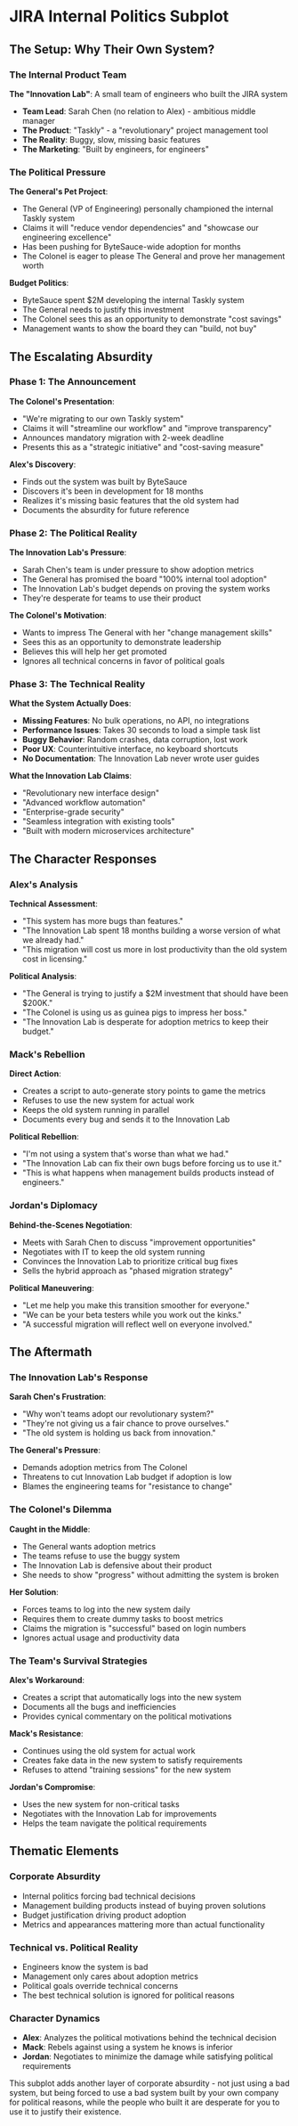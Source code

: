 # JIRA Internal Politics Subplot

## The Setup: Why Their Own System?

### The Internal Product Team
**The "Innovation Lab"**: A small team of engineers who built the JIRA system
- **Team Lead**: Sarah Chen (no relation to Alex) - ambitious middle manager
- **The Product**: "Taskly" - a "revolutionary" project management tool
- **The Reality**: Buggy, slow, missing basic features
- **The Marketing**: "Built by engineers, for engineers"

### The Political Pressure
**The General's Pet Project**: 
- The General (VP of Engineering) personally championed the internal Taskly system
- Claims it will "reduce vendor dependencies" and "showcase our engineering excellence"
- Has been pushing for ByteSauce-wide adoption for months
- The Colonel is eager to please The General and prove her management worth

**Budget Politics**:
- ByteSauce spent $2M developing the internal Taskly system
- The General needs to justify this investment
- The Colonel sees this as an opportunity to demonstrate "cost savings"
- Management wants to show the board they can "build, not buy"

## The Escalating Absurdity

### Phase 1: The Announcement
**The Colonel's Presentation**:
- "We're migrating to our own Taskly system"
- Claims it will "streamline our workflow" and "improve transparency"
- Announces mandatory migration with 2-week deadline
- Presents this as a "strategic initiative" and "cost-saving measure"

**Alex's Discovery**:
- Finds out the system was built by ByteSauce
- Discovers it's been in development for 18 months
- Realizes it's missing basic features that the old system had
- Documents the absurdity for future reference

### Phase 2: The Political Reality
**The Innovation Lab's Pressure**:
- Sarah Chen's team is under pressure to show adoption metrics
- The General has promised the board "100% internal tool adoption"
- The Innovation Lab's budget depends on proving the system works
- They're desperate for teams to use their product

**The Colonel's Motivation**:
- Wants to impress The General with her "change management skills"
- Sees this as an opportunity to demonstrate leadership
- Believes this will help her get promoted
- Ignores all technical concerns in favor of political goals

### Phase 3: The Technical Reality
**What the System Actually Does**:
- **Missing Features**: No bulk operations, no API, no integrations
- **Performance Issues**: Takes 30 seconds to load a simple task list
- **Buggy Behavior**: Random crashes, data corruption, lost work
- **Poor UX**: Counterintuitive interface, no keyboard shortcuts
- **No Documentation**: The Innovation Lab never wrote user guides

**What the Innovation Lab Claims**:
- "Revolutionary new interface design"
- "Advanced workflow automation"
- "Enterprise-grade security"
- "Seamless integration with existing tools"
- "Built with modern microservices architecture"

## The Character Responses

### Alex's Analysis
**Technical Assessment**:
- "This system has more bugs than features."
- "The Innovation Lab spent 18 months building a worse version of what we already had."
- "This migration will cost us more in lost productivity than the old system cost in licensing."

**Political Analysis**:
- "The General is trying to justify a $2M investment that should have been $200K."
- "The Colonel is using us as guinea pigs to impress her boss."
- "The Innovation Lab is desperate for adoption metrics to keep their budget."

### Mack's Rebellion
**Direct Action**:
- Creates a script to auto-generate story points to game the metrics
- Refuses to use the new system for actual work
- Keeps the old system running in parallel
- Documents every bug and sends it to the Innovation Lab

**Political Rebellion**:
- "I'm not using a system that's worse than what we had."
- "The Innovation Lab can fix their own bugs before forcing us to use it."
- "This is what happens when management builds products instead of engineers."

### Jordan's Diplomacy
**Behind-the-Scenes Negotiation**:
- Meets with Sarah Chen to discuss "improvement opportunities"
- Negotiates with IT to keep the old system running
- Convinces the Innovation Lab to prioritize critical bug fixes
- Sells the hybrid approach as "phased migration strategy"

**Political Maneuvering**:
- "Let me help you make this transition smoother for everyone."
- "We can be your beta testers while you work out the kinks."
- "A successful migration will reflect well on everyone involved."

## The Aftermath

### The Innovation Lab's Response
**Sarah Chen's Frustration**:
- "Why won't teams adopt our revolutionary system?"
- "They're not giving us a fair chance to prove ourselves."
- "The old system is holding us back from innovation."

**The General's Pressure**:
- Demands adoption metrics from The Colonel
- Threatens to cut Innovation Lab budget if adoption is low
- Blames the engineering teams for "resistance to change"

### The Colonel's Dilemma
**Caught in the Middle**:
- The General wants adoption metrics
- The teams refuse to use the buggy system
- The Innovation Lab is defensive about their product
- She needs to show "progress" without admitting the system is broken

**Her Solution**:
- Forces teams to log into the new system daily
- Requires them to create dummy tasks to boost metrics
- Claims the migration is "successful" based on login numbers
- Ignores actual usage and productivity data

### The Team's Survival Strategies
**Alex's Workaround**:
- Creates a script that automatically logs into the new system
- Documents all the bugs and inefficiencies
- Provides cynical commentary on the political motivations

**Mack's Resistance**:
- Continues using the old system for actual work
- Creates fake data in the new system to satisfy requirements
- Refuses to attend "training sessions" for the new system

**Jordan's Compromise**:
- Uses the new system for non-critical tasks
- Negotiates with the Innovation Lab for improvements
- Helps the team navigate the political requirements

## Thematic Elements

### Corporate Absurdity
- Internal politics forcing bad technical decisions
- Management building products instead of buying proven solutions
- Budget justification driving product adoption
- Metrics and appearances mattering more than actual functionality

### Technical vs. Political Reality
- Engineers know the system is bad
- Management only cares about adoption metrics
- Political goals override technical concerns
- The best technical solution is ignored for political reasons

### Character Dynamics
- **Alex**: Analyzes the political motivations behind the technical decision
- **Mack**: Rebels against using a system he knows is inferior
- **Jordan**: Negotiates to minimize the damage while satisfying political requirements

This subplot adds another layer of corporate absurdity - not just using a bad system, but being forced to use a bad system built by your own company for political reasons, while the people who built it are desperate for you to use it to justify their existence. 